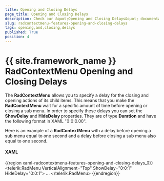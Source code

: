 ```yaml
---
title: Opening and Closing Delays
page_title: Opening and Closing Delays
description: Check our &quot;Opening and Closing Delays&quot; documentation article for the RadContextMenu {{ site.framework_name }} control.
slug: radcontextmenu-features-opening-and-closing-delays
tags: opening,and,closing,delays
published: True
position: 4
---
```


# {{ site.framework_name }} RadContextMenu Opening and Closing Delays

The __RadContextMenu__ allows you to specify a delay for the closing and opening actions of its child items. This means that you make the __RadContextMenu__ wait for a specific amount of time before opening or closing a sub menu. In order to specify these delays you can set the __ShowDelay__ and __HideDelay__ properties. They are of type __Duration__ and have the following format in XAML "0:0:0.00".

Here is an example of a __RadContextMenu__ with a delay before opening a sub menu equal to one second and a delay before closing a sub menu also equal to one second.

#### __XAML__

{{region xaml-radcontextmenu-features-opening-and-closing-delays_0}}
	<telerik:RadMenu VerticalAlignment="Top"
	                 ShowDelay="0:0:1"
	                 HideDelay="0:0:1">
	    ...
	</telerik:RadMenu>
{{endregion}}